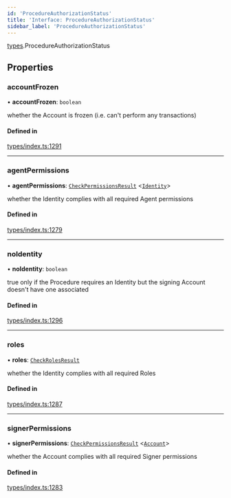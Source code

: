 ```yaml
---
id: 'ProcedureAuthorizationStatus'
title: 'Interface: ProcedureAuthorizationStatus'
sidebar_label: 'ProcedureAuthorizationStatus'
---
```


[types](../../../modules/Types/Types.md).ProcedureAuthorizationStatus

## Properties

### accountFrozen

• **accountFrozen**: `boolean`

whether the Account is frozen (i.e. can't perform any transactions)

#### Defined in

[types/index.ts:1291](https://github.com/PolymeshAssociation/polymesh-sdk/blob/95e180d28/src/types/index.ts#L1291)

---

### agentPermissions

• **agentPermissions**: [`CheckPermissionsResult`](../CheckPermissionsResult/CheckPermissionsResult.md) \<[`Identity`](../../../enums/Types/SignerType/SignerType.md#identity)\>

whether the Identity complies with all required Agent permissions

#### Defined in

[types/index.ts:1279](https://github.com/PolymeshAssociation/polymesh-sdk/blob/95e180d28/src/types/index.ts#L1279)

---

### noIdentity

• **noIdentity**: `boolean`

true only if the Procedure requires an Identity but the signing Account
doesn't have one associated

#### Defined in

[types/index.ts:1296](https://github.com/PolymeshAssociation/polymesh-sdk/blob/95e180d28/src/types/index.ts#L1296)

---

### roles

• **roles**: [`CheckRolesResult`](../CheckRolesResult/CheckRolesResult.md)

whether the Identity complies with all required Roles

#### Defined in

[types/index.ts:1287](https://github.com/PolymeshAssociation/polymesh-sdk/blob/95e180d28/src/types/index.ts#L1287)

---

### signerPermissions

• **signerPermissions**: [`CheckPermissionsResult`](../CheckPermissionsResult/CheckPermissionsResult.md) \<[`Account`](../../../enums/Types/SignerType/SignerType.md#account)\>

whether the Account complies with all required Signer permissions

#### Defined in

[types/index.ts:1283](https://github.com/PolymeshAssociation/polymesh-sdk/blob/95e180d28/src/types/index.ts#L1283)
